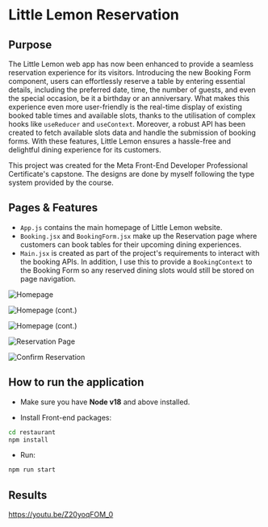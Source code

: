 # **Little Lemon Reservation**

## **Purpose**

The Little Lemon web app has now been enhanced to provide a seamless reservation experience for its visitors. Introducing the new Booking Form component, users can effortlessly reserve a table by entering essential details, including the preferred date, time, the number of guests, and even the special occasion, be it a birthday or an anniversary.
What makes this experience even more user-friendly is the real-time display of existing booked table times and available slots, thanks to the utilisation of complex hooks like `useReducer` and `useContext`. Moreover, a robust API has been created to fetch available slots data and handle the submission of booking forms. With these features, Little Lemon ensures a hassle-free and delightful dining experience for its customers.

This project was created for the Meta Front-End Developer Professional Certificate's capstone. The designs are done by myself following the type system provided by the course.

## **Pages & Features**

- `App.js` contains the main homepage of Little Lemon website.
- `Booking.jsx` and `BookingForm.jsx` make up the Reservation page where customers can book tables for their upcoming dining experiences.
- `Main.jsx` is created as part of the project's requirements to interact with the booking APIs. In addition, I use this to provide a `BookingContext` to the Booking Form so any reserved dining slots would still be stored on page navigation.

![Homepage](https://github.com/AimeeHa/Restaurant_Reservation/blob/master/src/assets/results/homepage1.png)

![Homepage (cont.)](https://github.com/AimeeHa/Restaurant_Reservation/blob/master/src/assets/results/homepage2.png)

![Homepage (cont.)](https://github.com/AimeeHa/Restaurant_Reservation/blob/master/src/assets/results/homepage3.png)

![Reservation Page](https://github.com/AimeeHa/Restaurant_Reservation/blob/master/src/assets/results/booking.png)

![Confirm Reservation](https://github.com/AimeeHa/Restaurant_Reservation/blob/master/src/assets/results/confirmation.png)

## **How to run the application**

- Make sure you have **Node v18** and above installed.

- Install Front-end packages:

```bash
cd restaurant
npm install
```

- Run:

```bash
npm run start
```

## Results

<https://youtu.be/Z20yoqFOM_0>
